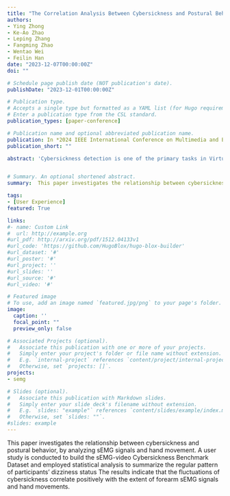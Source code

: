 ```yaml
---
title: "The Correlation Analysis Between Cybersickness and Postural Behavior in Immersive VR Experience"
authors:
- Ying Zhong
- Ke-Ao Zhao
- Leping Zhang
- Fangming Zhao
- Wentao Wei
- Feilin Han
date: "2023-12-07T00:00:00Z"
doi: ""

# Schedule page publish date (NOT publication's date).
publishDate: "2023-12-01T00:00:00Z"

# Publication type.
# Accepts a single type but formatted as a YAML list (for Hugo requirements).
# Enter a publication type from the CSL standard.
publication_types: [paper-conference]

# Publication name and optional abbreviated publication name.
publication: In *2024 IEEE International Conference on Multimedia and Expo (ICME)*
publication_short: ""

abstract: 'Cybersickness detection is one of the primary tasks in Virtual Reality (VR) content production. The existing sub- jective and objective studies on cybersickness give few guiding implications to VR content creators. To do experimental verifica- tion on previous hypotheses and propose design guidelines, this paper investigates the relationship between cybersickness and postural behavior, by analyzing the surface electromyography (sEMG) signals and hand movement videos. We conducted a user study to build the sEMG-video Cybersickness Benchmark Dataset (sEMG-CBD) and employed statistical analysis to sum- marize the regular pattern of participants’ dizziness status under VR experiences. The results indicate that the fluctuations of cybersickness correlate positively with the extent of forearm sEMG signals and hand movements. The preliminary analysis implies the potentiality of sEMG-based cybersickness detection being used as one of the significant representations of VR viewing experience, which could contribute to VR content production.'


# Summary. An optional shortened abstract.
summary:  This paper investigates the relationship between cybersickness and postural behavior.

tags:
- [User Experience]
featured: True

links:
#- name: Custom Link
#  url: http://example.org
#url_pdf: http://arxiv.org/pdf/1512.04133v1
#url_code: 'https://github.com/HugoBlox/hugo-blox-builder'
#url_dataset: '#'
#url_poster: '#'
#url_project: ''
#url_slides: ''
#url_source: '#'
#url_video: '#'

# Featured image
# To use, add an image named `featured.jpg/png` to your page's folder. 
image:
  caption: ''
  focal_point: ""
  preview_only: false

# Associated Projects (optional).
#   Associate this publication with one or more of your projects.
#   Simply enter your project's folder or file name without extension.
#   E.g. `internal-project` references `content/project/internal-project/index.md`.
#   Otherwise, set `projects: []`.
projects:
- semg

# Slides (optional).
#   Associate this publication with Markdown slides.
#   Simply enter your slide deck's filename without extension.
#   E.g. `slides: "example"` references `content/slides/example/index.md`.
#   Otherwise, set `slides: ""`.
#slides: example
---
```

This paper investigates the relationship between cybersickness and postural behavior, by analyzing sEMG signals and hand movement. A user study is conducted to build the sEMG-video Cybersickness Benchmark Dataset and employed statistical analysis to summarize the regular pattern of participants’ dizziness status The results indicate that the fluctuations of cybersickness correlate positively with the extent of forearm sEMG signals and hand movements. 
